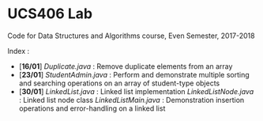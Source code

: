 # UCS406 Lab
Code for Data Structures and Algorithms course, Even Semester, 2017-2018

Index : 
* [__16/01__] *Duplicate.java* : Remove duplicate elements from an array
* [__23/01__] *StudentAdmin.java* : Perform and demonstrate multiple sorting and searching operations on an array of student-type objects
* [__30/01__]      *LinkedList.java* : Linked list implementation
                   *LinkedListNode.java* : Linked list node class
                  *LinkedListMain.java* : Demonstration insertion operations and error-handling on a linked list

